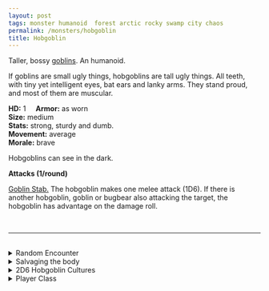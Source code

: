 ```yaml
---
layout: post
tags: monster humanoid  forest arctic rocky swamp city chaos
permalink: /monsters/hobgoblin
title: Hobgoblin
---
```


Taller, bossy [goblins](/monsters/goblin). An humanoid.

If goblins are small ugly things, hobgoblins are tall ugly things. All teeth, with tiny yet intelligent eyes, bat ears and lanky arms. They stand proud, and most of them are muscular.

**HD:** 1  &nbsp; &nbsp;  **Armor:** as worn <br>
**Size:** medium <br>
**Stats:** strong, sturdy and dumb. <br>
**Movement:** average <br>
**Morale:** brave <br>

Hobgoblins can see in the dark.

**Attacks (1/round)**

<ins>Goblin Stab.</ins> The hobgoblin makes one melee attack (1D6). If there is another hobgoblin, goblin or bugbear also attacking the target, the hobgoblin has advantage on the damage roll.

<br>

---

<br>

<details markdown="1">
<summary>Random Encounter</summary>

1. **Monster:** 1D4 hobgoblins & 1D4 goblins. Roll a D6, they are ...
    1. <ins>Bandits</ins>. 1D4 of them are [bandits](/monsters/bandits).
    1. <ins>Members of the Legion</ins>. 1D4 of them are [soldiers](/monsters/soldier).
    1. <ins>Members of the Great Horde</ins>. 1D4 of them are [warriors](/monsters/warrior) and 1 is a [shaman](/monsters/shaman).
    1. <ins>Raiders</ins>. They are riding [wolves](/monsters/wolf).
    1. <ins>Mercenaries</ins>. One is a [scout](/monsters/scout), one is a [mage](/monsters/mage), and one is a [soldier](/monsters/soldier)
    1. <ins>Rivals</ins>. One is a [bandit](/monsters/bandits), one is a [mage](/monsters/mage), one is a [mage](/monsters/cleric), and one is a [soldier](/monsters/soldier)
1. **Lair:** Filthy military camp. <br>    &nbsp; OR <br>    **Omen:** Orders barked in goblin.
1. **Spoor:** [trap] spiked pit trap.
1. **Tracks:** Foot tracks in files. Clearly goblinoid.
1. **Trace:** Lost poisoned arrow.
1. **Trace:** Soldier head pinned to a tree.
</details>

<details markdown="1">
<summary>Salvaging the body</summary>

You find the monster's weapons and ... (Roll as many times as the HD of the monster)

1. finger bones.
1. An extra weapon.
1. A fearsome helmet.
1. A goblin war horn.
1. A purse of looted coins. (mundane)
1. A poisoned arrow.
</details>

<details markdown="1">
<summary>2D6 Hobgoblin Cultures</summary>

Combine the result of both tables to get the broad lines of this humanoid culture in this part of the world.

**Cultures**
1. The militaristic ones that nearly conquered the world.
1. The rebels that splintered from the militaristic ones, living in hiding. 
1. The industrialists profiting from goblin labor.
1. The nomadic raiders that rule the wilderness here.
1. The ones that are the ruling caste of this area.
1. The ones small clans minding their business.

**Features**
1. They worship an immortal god-emperor.
1. They live in symbiosis with gargantuan tamed beasts.
1. They manage legendary gladiatorial fights.
1. They are followers of a powrful necromancer.
1. They have forgotten their purpose, only doing war ritualistically.
1. They have countless slaves, on the brink of revolt.
</details>

<details markdown="1">
<summary>Player Class</summary>
Play as a [hobgoblin](/class/fighter/lizardfolk)!
</details>

